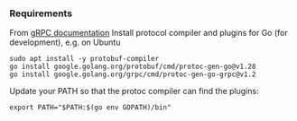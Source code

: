 ### Requirements

From [gRPC documentation](https://grpc.io/docs/languages/go/quickstart/)
Install protocol compiler and plugins for Go (for development), e.g. on Ubuntu
```
sudo apt install -y protobuf-compiler
go install google.golang.org/protobuf/cmd/protoc-gen-go@v1.28
go install google.golang.org/grpc/cmd/protoc-gen-go-grpc@v1.2
```
Update your PATH so that the protoc compiler can find the plugins:
```
export PATH="$PATH:$(go env GOPATH)/bin"
```
